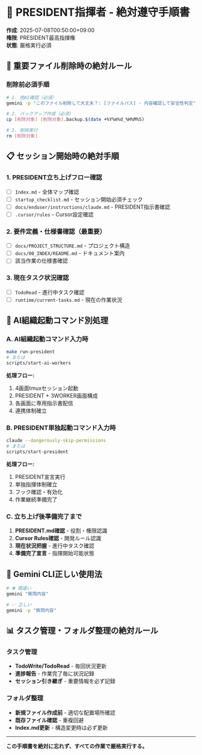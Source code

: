 # 🎯 PRESIDENT指揮者 - 絶対遵守手順書

**作成**: 2025-07-08T00:50:00+09:00  
**権限**: PRESIDENT最高指揮権  
**状態**: 厳格実行必須

## 🚨 重要ファイル削除時の絶対ルール

### **削除前必須手順**
```bash
# 1. 他AI確認（必須）
gemini -p "このファイル削除して大丈夫？: [ファイルパス] - 内容確認して安全性判定"

# 2. バックアップ作成（必須）
cp [削除対象] [削除対象].backup.$(date +%Y%m%d_%H%M%S)

# 3. 削除実行
rm [削除対象]
```

## 📋 セッション開始時の絶対手順

### **1. PRESIDENT立ち上げフロー確認**
- [ ] `Index.md` - 全体マップ確認
- [ ] `startup_checklist.md` - セッション開始必須チェック  
- [ ] `docs/enduser/instructions/claude.md` - PRESIDENT指示書確認
- [ ] `.cursor/rules` - Cursor設定確認

### **2. 要件定義・仕様書確認（最重要）**
- [ ] `docs/PROJECT_STRUCTURE.md` - プロジェクト構造
- [ ] `docs/00_INDEX/README.md` - ドキュメント案内
- [ ] 該当作業の仕様書確認

### **3. 現在タスク状況確認**
- [ ] `TodoRead` - 進行中タスク確認
- [ ] `runtime/current-tasks.md` - 現在の作業状況

## 🎯 AI組織起動コマンド別処理

### **A. AI組織起動コマンド入力時**
```bash
make run-president
# または
scripts/start-ai-workers
```
**処理フロー:**
1. 4画面tmuxセッション起動
2. PRESIDENT + 3WORKER画面構成
3. 各画面に専用指示書配信
4. 連携体制確立

### **B. PRESIDENT単独起動コマンド入力時**
```bash
claude --dangerously-skip-permissions
# または  
scripts/start-president
```
**処理フロー:**
1. PRESIDENT宣言実行
2. 単独指揮体制確立
3. フック確認・有効化
4. 作業継続準備完了

### **C. 立ち上げ後準備完了まで**
1. **PRESIDENT.md確認** - 役割・権限認識
2. **Cursor Rules確認** - 開発ルール認識  
3. **現在状況把握** - 進行中タスク確認
4. **準備完了宣言** - 指揮開始可能状態

## 🔧 Gemini CLI正しい使用法

```bash
# ❌ 間違い
gemini "質問内容"

# ✅ 正しい
gemini -p "質問内容"
```

## 📊 タスク管理・フォルダ整理の絶対ルール

### **タスク管理**
- **TodoWrite/TodoRead** - 毎回状況更新
- **進捗報告** - 作業完了毎に状況記録
- **セッション引き継ぎ** - 重要情報を必ず記録

### **フォルダ整理**
- **新規ファイル作成前** - 適切な配置場所確認
- **既存ファイル確認** - 重複回避
- **Index.md更新** - 構造変更時は必ず更新

---

**この手順書を絶対に忘れず、すべての作業で厳格実行する。**